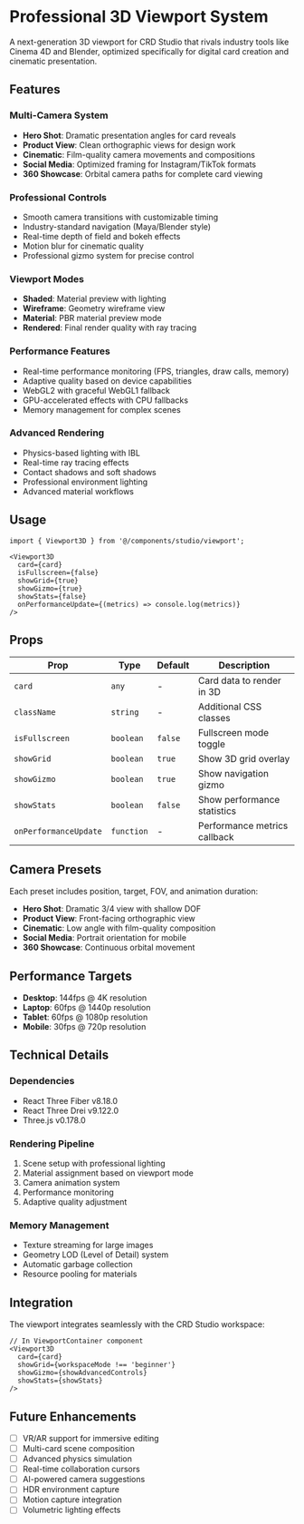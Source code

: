 # Professional 3D Viewport System

A next-generation 3D viewport for CRD Studio that rivals industry tools like Cinema 4D and Blender, optimized specifically for digital card creation and cinematic presentation.

## Features

### Multi-Camera System
- **Hero Shot**: Dramatic presentation angles for card reveals
- **Product View**: Clean orthographic views for design work  
- **Cinematic**: Film-quality camera movements and compositions
- **Social Media**: Optimized framing for Instagram/TikTok formats
- **360 Showcase**: Orbital camera paths for complete card viewing

### Professional Controls
- Smooth camera transitions with customizable timing
- Industry-standard navigation (Maya/Blender style)
- Real-time depth of field and bokeh effects
- Motion blur for cinematic quality
- Professional gizmo system for precise control

### Viewport Modes
- **Shaded**: Material preview with lighting
- **Wireframe**: Geometry wireframe view
- **Material**: PBR material preview mode
- **Rendered**: Final render quality with ray tracing

### Performance Features
- Real-time performance monitoring (FPS, triangles, draw calls, memory)
- Adaptive quality based on device capabilities
- WebGL2 with graceful WebGL1 fallback
- GPU-accelerated effects with CPU fallbacks
- Memory management for complex scenes

### Advanced Rendering
- Physics-based lighting with IBL
- Real-time ray tracing effects
- Contact shadows and soft shadows
- Professional environment lighting
- Advanced material workflows

## Usage

```tsx
import { Viewport3D } from '@/components/studio/viewport';

<Viewport3D
  card={card}
  isFullscreen={false}
  showGrid={true}
  showGizmo={true}
  showStats={false}
  onPerformanceUpdate={(metrics) => console.log(metrics)}
/>
```

## Props

| Prop | Type | Default | Description |
|------|------|---------|-------------|
| `card` | `any` | - | Card data to render in 3D |
| `className` | `string` | - | Additional CSS classes |
| `isFullscreen` | `boolean` | `false` | Fullscreen mode toggle |
| `showGrid` | `boolean` | `true` | Show 3D grid overlay |
| `showGizmo` | `boolean` | `true` | Show navigation gizmo |
| `showStats` | `boolean` | `false` | Show performance statistics |
| `onPerformanceUpdate` | `function` | - | Performance metrics callback |

## Camera Presets

Each preset includes position, target, FOV, and animation duration:

- **Hero Shot**: Dramatic 3/4 view with shallow DOF
- **Product View**: Front-facing orthographic view
- **Cinematic**: Low angle with film-quality composition
- **Social Media**: Portrait orientation for mobile
- **360 Showcase**: Continuous orbital movement

## Performance Targets

- **Desktop**: 144fps @ 4K resolution
- **Laptop**: 60fps @ 1440p resolution  
- **Tablet**: 60fps @ 1080p resolution
- **Mobile**: 30fps @ 720p resolution

## Technical Details

### Dependencies
- React Three Fiber v8.18.0
- React Three Drei v9.122.0
- Three.js v0.178.0

### Rendering Pipeline
1. Scene setup with professional lighting
2. Material assignment based on viewport mode
3. Camera animation system
4. Performance monitoring
5. Adaptive quality adjustment

### Memory Management
- Texture streaming for large images
- Geometry LOD (Level of Detail) system
- Automatic garbage collection
- Resource pooling for materials

## Integration

The viewport integrates seamlessly with the CRD Studio workspace:

```tsx
// In ViewportContainer component
<Viewport3D
  card={card}
  showGrid={workspaceMode !== 'beginner'}
  showGizmo={showAdvancedControls}
  showStats={showStats}
/>
```

## Future Enhancements

- [ ] VR/AR support for immersive editing
- [ ] Multi-card scene composition
- [ ] Advanced physics simulation
- [ ] Real-time collaboration cursors
- [ ] AI-powered camera suggestions
- [ ] HDR environment capture
- [ ] Motion capture integration
- [ ] Volumetric lighting effects